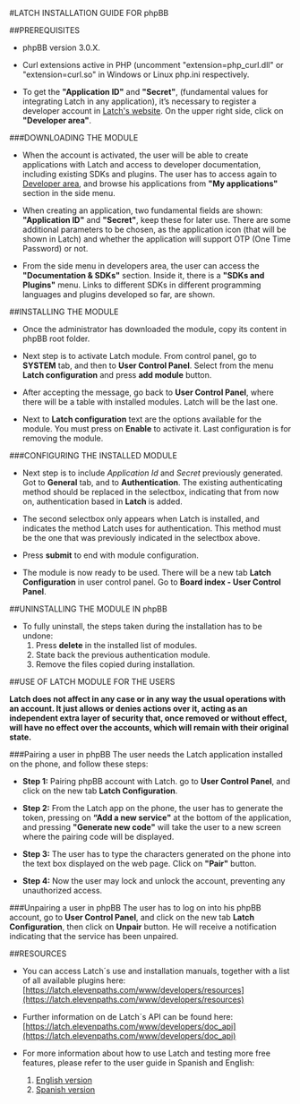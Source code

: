 #LATCH INSTALLATION GUIDE FOR phpBB


##PREREQUISITES 
* phpBB version 3.0.X.

* Curl extensions active in PHP (uncomment "extension=php_curl.dll" or "extension=curl.so" in Windows or Linux php.ini respectively. 

* To get the **"Application ID"** and **"Secret"**, (fundamental values for integrating Latch in any application), it’s necessary to register a developer account in [Latch's website](https://latch.elevenpaths.com). On the upper right side, click on **"Developer area"**. 



###DOWNLOADING THE MODULE
 * When the account is activated, the user will be able to create applications with Latch and access to developer documentation, including existing SDKs and plugins. The user has to access again to [Developer area](https://latch.elevenpaths.com/www/developerArea), and browse his applications from **"My applications"** section in the side menu.

* When creating an application, two fundamental fields are shown: **"Application ID"** and **"Secret"**, keep these for later use. There are some additional parameters to be chosen, as the application icon (that will be shown in Latch) and whether the application will support OTP  (One Time Password) or not.

* From the side menu in developers area, the user can access the **"Documentation & SDKs"** section. Inside it, there is a **"SDKs and Plugins"** menu. Links to different SDKs in different programming languages and plugins developed so far, are shown.

##INSTALLING THE MODULE
* Once the administrator has downloaded the module, copy its content in phpBB root folder.

* Next step is to activate Latch module. From control panel, go to **SYSTEM** tab, and then to
 **User Control Panel**. Select from the menu **Latch configuration** and press **add module** button.
 
* After accepting the message, go back to **User Control Panel**, where there will be a table with installed modules. Latch will be the last one.

* Next to **Latch configuration** text are the options available for the module. You must press on **Enable** to activate it. Last configuration is for removing the module.


###CONFIGURING THE INSTALLED MODULE
* Next step is to include *Application Id* and *Secret* previously generated. Got to **General** tab, and to **Authentication**. The existing authenticating method should be replaced in the selectbox, indicating that from now on, authentication based in **Latch** is added.

* The second selectbox only appears when Latch is installed, and indicates the method Latch uses for authentication. This method must be the one that was previously indicated in the selectbox above.

* Press **submit** to end with module configuration.

* The module is now ready to be used. There will be a new tab **Latch Configuration** in user control panel. Go to **Board index - User Control Panel**.

##UNINSTALLING THE MODULE IN phpBB
* To fully uninstall, the steps taken during the installation has to be undone:
	1. Press **delete** in the installed list of modules.
	2. State back the previous authentication module.
	3. Remove the files copied during installation.

##USE OF LATCH MODULE FOR THE USERS

**Latch does not affect in any case or in any way the usual operations with an account. It just allows or denies actions over it, acting as an independent extra layer of security that, once removed or without effect, will have no effect over the accounts, which will remain with their original state.**

###Pairing a user in phpBB
The user needs the Latch application installed on the phone, and follow these steps:

* **Step 1:** Pairing phpBB account with Latch. go to **User Control Panel**, and click on the new tab **Latch Configuration**. 

* **Step 2:** From the Latch app on the phone, the user has to generate the token, pressing on **“Add a new service"** at the bottom of the application, and pressing **"Generate new code"** will take the user to a new screen where the pairing code will be displayed.

* **Step 3:** The user has to type the characters generated on the phone into the text box displayed on the web page. Click on **"Pair"** button.

* **Step 4:** Now the user may lock and unlock the account, preventing any unauthorized access.
 

###Unpairing a user in phpBB
The user has to log on into his phpBB account, go to **User Control Panel**, and click on the new tab **Latch Configuration**, then click on **Unpair** button. He will receive a notification indicating that the service has been unpaired.      


##RESOURCES
- You can access Latch´s use and installation manuals, together with a list of all available plugins here: [https://latch.elevenpaths.com/www/developers/resources](https://latch.elevenpaths.com/www/developers/resources)

- Further information on de Latch´s API can be found here: [https://latch.elevenpaths.com/www/developers/doc_api](https://latch.elevenpaths.com/www/developers/doc_api)

- For more information about how to use Latch and testing more free features, please refer to the user guide in Spanish and English:
	1. [English version](https://latch.elevenpaths.com/www/public/documents/howToUseLatchNevele_EN.pdf)
	1. [Spanish version](https://latch.elevenpaths.com/www/public/documents/howToUseLatchNevele_ES.pdf)
